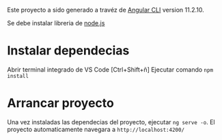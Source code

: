
Este proyecto a sido generado a travéz de [Angular CLI](https://github.com/angular/angular-cli) version 11.2.10.

Se debe instalar libreria de [node.js](https://nodejs.org/es/download/)

# Instalar dependecias

Abrir terminal integrado de VS Code [Ctrl+Shift+ñ]
Ejecutar comando `npm install`

# Arrancar proyecto

Una vez instaladas las dependecias del proyecto, ejecutar `ng serve -o`. 
El proyecto automaticamente navegara a `http://localhost:4200/` 

